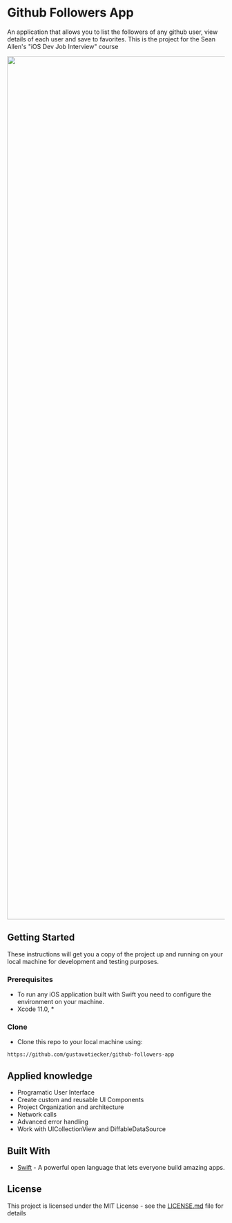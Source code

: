 # Github Followers App

An application that allows you to list the followers of any github user, view details of each user and save to favorites. 
This is the project for the Sean Allen's "iOS Dev Job Interview" course 

<p align="center">
  <img width="2000" src="https://process.fs.teachablecdn.com/ADNupMnWyR7kCWRvm76Laz/resize=width:705/https://www.filepicker.io/api/file/yhT9699PQRebSj5Fiesj">
</p>

## Getting Started

These instructions will get you a copy of the project up and running on your local machine for development and testing purposes.

### Prerequisites

* To run any iOS application built with Swift you need to configure the environment on your machine.
* Xcode 11.0, *

### Clone

* Clone this repo to your local machine using:

```
https://github.com/gustavotiecker/github-followers-app
```

## Applied knowledge

* Programatic User Interface
* Create custom and reusable UI Components
* Project Organization and architecture
* Network calls
* Advanced error handling
* Work with UICollectionView and DiffableDataSource

## Built With

* [Swift](https://www.apple.com/swift/) - A powerful open language that lets everyone build amazing apps.

## License

This project is licensed under the MIT License - see the [LICENSE.md](LICENSE.md) file for details
